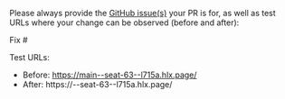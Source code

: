 Please always provide the [GitHub issue(s)](../issues) your PR is for, as well as test URLs where your change can be observed (before and after):

Fix #<gh-issue-id>

Test URLs:
- Before: https://main--seat-63--l715a.hlx.page/
- After: https://<branch>--seat-63--l715a.hlx.page/
